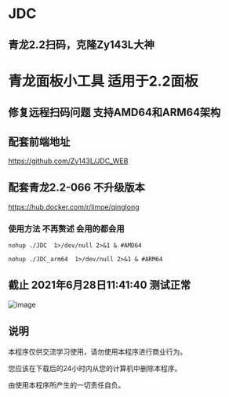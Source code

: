 # JDC
青龙2.2扫码，克隆Zy143L大神
---
# 青龙面板小工具 适用于2.2面板

## 修复远程扫码问题 支持AMD64和ARM64架构

## 配套前端地址
https://github.com/Zy143L/JDC_WEB

## 配套青龙2.2-066 不升级版本
https://hub.docker.com/r/limoe/qinglong

### 使用方法 不再赘述 会用的都会用 

```
nohup ./JDC  1>/dev/null 2>&1 & #AMD64
```

```
nohup ./JDC_arm64  1>/dev/null 2>&1 & #ARM64
```

## 截止 2021年6月28日11:41:40 测试正常 

![image](https://user-images.githubusercontent.com/21352718/123577157-ded6fe80-d805-11eb-80fd-36f0dea30d24.png)

## 说明
本程序仅供交流学习使用，请勿使用本程序进行商业行为。

您应该在下载后的24小时内从您的计算机中删除本程序。

由使用本程序所产生的一切责任自负。

